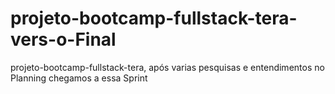 # projeto-bootcamp-fullstack-tera-vers-o-Final
projeto-bootcamp-fullstack-tera, após varias pesquisas e entendimentos no Planning chegamos a essa Sprint
